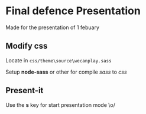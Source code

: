 # Final defence Presentation

Made for the presentation of 1 febuary

## Modify css

Locate in ``css/theme\source\wecanplay.sass``

Setup **node-sass** or other for compile *sass* to *css*

## Present-it

Use the **s** key for start presentation mode \o/